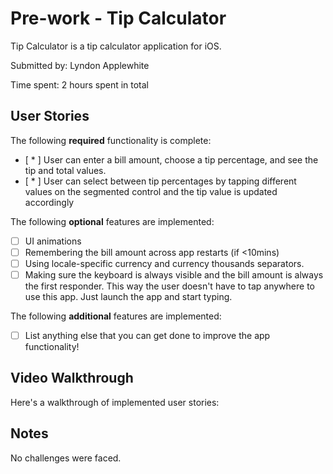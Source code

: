 # Pre-work - Tip Calculator

Tip Calculator is a tip calculator application for iOS.

Submitted by: Lyndon Applewhite

Time spent: 2 hours spent in total

## User Stories

The following **required** functionality is complete:

* [ * ] User can enter a bill amount, choose a tip percentage, and see the tip and total values.
* [ * ] User can select between tip percentages by tapping different values on the segmented control and the tip value is updated accordingly

The following **optional** features are implemented:

* [ ] UI animations
* [ ] Remembering the bill amount across app restarts (if <10mins)
* [ ] Using locale-specific currency and currency thousands separators.
* [ ] Making sure the keyboard is always visible and the bill amount is always the first responder. This way the user doesn't have to tap anywhere to use this app. Just launch the app and start typing.

The following **additional** features are implemented:

- [ ] List anything else that you can get done to improve the app functionality!

## Video Walkthrough

Here's a walkthrough of implemented user stories:



## Notes

No challenges were faced.

